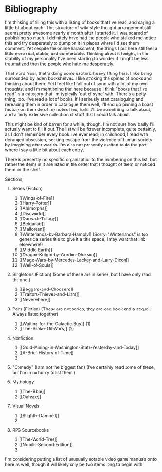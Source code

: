 # Bibliography

I'm thinking of filling this with a listing of books that I've read, and saying a little bit about each.  This structure of wiki-style thought arrangement still seems pretty awesome nearly a month after I started it.  I was scared of publishing so much.  I definitely have had the people who stalked me notice this and try desperately to dump on it in places where I'd see them comment.  Yet despite the online harassment, the things I put here still feel a little more real, stable, and comfortable.  Thinking about it tonight, in the stability of my personality I've been starting to wonder if I might be less traumatized than the people who hate me desperately.

That word 'real', that's doing some esoteric heavy lifting here.  I like being surrounded by laden bookshelves.  I like stroking the spines of books and thinking about them.  Yet I feel like I fall out of sync with a lot of my own thoughts, and I'm mentioning that here because I think "books that I've read" is a category that I'm typically 'out of sync' with.  There's a petty thing, too.  I've read a lot of books.  If I seriously start cataloguing and rereading them in order to catalogue them well, I'll end up pinning a boast factory on the side of my notes files, hah!  It'll be something to talk about, and a fairly extensive collection of stuff that I *could* talk about.

This might be kind of barren for a while, though.  I'm not sure how badly I'll actually want to fill it out.  The list will be forever incomplete, quite certainly, as I don't remember every book I've ever read; in childhood, I read with deranged obsession, seeking escape from the violence of human society by imagining other worlds.  I'm also not presently excited to do the part where I say a little bit about each entry.

There is presently no specific organization to the numbering on this list, but rather the items in it are listed in the order that I thought of them or noticed them on the shelf.

Sections;
1) Series (Fiction)
   1) [[Wings-of-Fire]]
   2) [[Harry-Potter]]
   3) [[Animorphs]]
   4) [[Discworld]]
   5) [[Darwath-Trilogy]]
   6) [[Belgariad]]
   7) [[Mallorean]]
   8) [[Winterlands-by-Barbara-Hambly]] (Sorry; "Winterlands" is too generic a series title to give it a title space, I may want that link elsewhere!)
   9) [[Middle-Earth]]
   10) [[Dragon-Knight-by-Gordon-Dickson]]
   11) [[Mage-Wars-by-Mercedes-Lackey-and-Larry-Dixon]]
   12) [[Well-of-Souls]]

2) Singletons (Fiction) (Some of these are in series, but I have only read the one.)
   1) [[Beggars-and-Choosers]]
   2) [[Traitors-Thieves-and-Liars]]
   3) [[Neverwhere]]

3) Pairs (Fiction) (These are not series; they are one book and a sequel!  Always listed together)
   1) [[Waiting-for-the-Galactic-Bus]] (1)
   2) [[The-Snake-Oil-Wars]] (2)

4) Nonfiction
   1) [[Gold-Mining-in-Washington-State-Yesterday-and-Today]]
   2) [[A-Brief-History-of-Time]]
   3) 


5) "Comedy" (I am not the biggest fan)
(I've certainly read some of these, but I'm in no hurry to list them.)

5) Mythology
   1) [[The-Bible]]
   2) [[Oahspe]]

6) Visual Novels
   1) [[Slightly-Damned]]
   2) 

7) RPG Sourcebooks
   1) [[The-World-Tree]]
   2) [[Nobilis-Second-Edition]]
   3) 



I'm considering putting a list of unusually notable video game manuals onto here as well, though it will likely only be two items long to begin with.